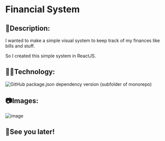 # Financial System

## 📰Description:

I wanted to make a simple visual system to keep track of my finances like bills and stuff.

So I created this simple system in ReactJS.

## 👨‍💻Technology:

![GitHub package.json dependency version (subfolder of monorepo)](https://img.shields.io/github/package-json/dependency-version/dutragames/financial-system/react)

## 📷Images:

![image](https://user-images.githubusercontent.com/69097449/132609475-d8d68284-ef80-4881-b47b-a22c7ed823a7.png)


## 👋See you later!